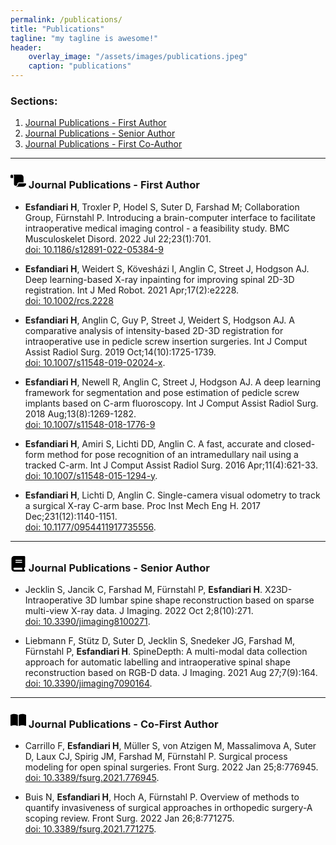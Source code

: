 ```yaml
---
permalink: /publications/
title: "Publications"
tagline: "my tagline is awesome!"
header:
    overlay_image: "/assets/images/publications.jpeg"
    caption: "publications"
---
```


### Sections:
1. [Journal Publications - First Author](#firstauthor)
2. [Journal Publications - Senior Author](#seniorauthor)
3. [Journal Publications - First Co-Author](#firstcoauthor)

--- 

### <svg xmlns="http://www.w3.org/2000/svg" viewBox="0 0 576 512" width="25" height="25"><!--! Font Awesome Pro 6.4.0 by @fontawesome - https://fontawesome.com License - https://fontawesome.com/license (Commercial License) Copyright 2023 Fonticons, Inc. --><path d="M0 80v48c0 17.7 14.3 32 32 32H48 96V80c0-26.5-21.5-48-48-48S0 53.5 0 80zM112 32c10 13.4 16 30 16 48V384c0 35.3 28.7 64 64 64s64-28.7 64-64v-5.3c0-32.4 26.3-58.7 58.7-58.7H480V128c0-53-43-96-96-96H112zM464 480c61.9 0 112-50.1 112-112c0-8.8-7.2-16-16-16H314.7c-14.7 0-26.7 11.9-26.7 26.7V384c0 53-43 96-96 96H368h96z"/></svg> Journal Publications - First Author <a name="firstauthor"></a>

* **Esfandiari H**, Troxler P, Hodel S, Suter D, Farshad M; Collaboration Group, Fürnstahl P. Introducing a brain-computer interface to facilitate intraoperative medical imaging control - a feasibility study. BMC Musculoskelet Disord. 2022 Jul 22;23(1):701.  
 [doi: 10.1186/s12891-022-05384-9](https://bmcmusculoskeletdisord.biomedcentral.com/articles/10.1186/s12891-022-05384-9)

* **Esfandiari H**, Weidert S, Kövesházi I, Anglin C, Street J, Hodgson AJ. Deep learning-based X-ray inpainting for improving spinal 2D-3D registration. Int J Med Robot. 2021 Apr;17(2):e2228.  
[doi: 10.1002/rcs.2228](https://onlinelibrary.wiley.com/doi/full/10.1002/rcs.2228)

* **Esfandiari H**, Anglin C, Guy P, Street J, Weidert S, Hodgson AJ. A comparative analysis of intensity-based 2D-3D registration for intraoperative use in pedicle screw insertion surgeries. Int J Comput Assist Radiol Surg. 2019 Oct;14(10):1725-1739.  
[doi: 10.1007/s11548-019-02024-x](https://link.springer.com/article/10.1007/s11548-019-02024-x).

* **Esfandiari H**, Newell R, Anglin C, Street J, Hodgson AJ. A deep learning framework for segmentation and pose estimation of pedicle screw implants based on C-arm fluoroscopy. Int J Comput Assist Radiol Surg. 2018 Aug;13(8):1269-1282.  
[doi: 10.1007/s11548-018-1776-9](https://link.springer.com/article/10.1007/s11548-018-1776-9)

* **Esfandiari H**, Amiri S, Lichti DD, Anglin C. A fast, accurate and closed-form method for pose recognition of an intramedullary nail using a tracked C-arm. Int J Comput Assist Radiol Surg. 2016 Apr;11(4):621-33.  
[doi: 10.1007/s11548-015-1294-y](https://link.springer.com/article/10.1007/s11548-015-1294-y).

* **Esfandiari H**, Lichti D, Anglin C. Single-camera visual odometry to track a surgical X-ray C-arm base. Proc Inst Mech Eng H. 2017 Dec;231(12):1140-1151.  
[doi: 10.1177/0954411917735556](https://journals.sagepub.com/doi/10.1177/0954411917735556). 

---

### <svg xmlns="http://www.w3.org/2000/svg" viewBox="0 0 448 512" width="25" height="25"><!--! Font Awesome Pro 6.4.0 by @fontawesome - https://fontawesome.com License - https://fontawesome.com/license (Commercial License) Copyright 2023 Fonticons, Inc. --><path d="M96 0C43 0 0 43 0 96V416c0 53 43 96 96 96H384h32c17.7 0 32-14.3 32-32s-14.3-32-32-32V384c17.7 0 32-14.3 32-32V32c0-17.7-14.3-32-32-32H384 96zm0 384H352v64H96c-17.7 0-32-14.3-32-32s14.3-32 32-32zm32-240c0-8.8 7.2-16 16-16H336c8.8 0 16 7.2 16 16s-7.2 16-16 16H144c-8.8 0-16-7.2-16-16zm16 48H336c8.8 0 16 7.2 16 16s-7.2 16-16 16H144c-8.8 0-16-7.2-16-16s7.2-16 16-16z"/></svg> Journal Publications - Senior Author <a name="seniorauthor"></a>

* Jecklin S, Jancik C, Farshad M, Fürnstahl P, **Esfandiari H**. X23D-Intraoperative 3D lumbar spine shape reconstruction based on sparse multi-view X-ray data. J Imaging. 2022 Oct 2;8(10):271.  
[doi: 10.3390/jimaging8100271](https://www.mdpi.com/2313-433X/8/10/271). 

* Liebmann F, Stütz D, Suter D, Jecklin S, Snedeker JG, Farshad M, Fürnstahl P, **Esfandiari H**. SpineDepth: A multi-modal data collection approach for automatic labelling and intraoperative spinal shape reconstruction based on RGB-D data. J Imaging. 2021 Aug 27;7(9):164.  
[doi: 10.3390/jimaging7090164](https://www.mdpi.com/2313-433X/7/9/164).

---

### <svg xmlns="http://www.w3.org/2000/svg" viewBox="0 0 576 512" width="25" height="25"><!--! Font Awesome Pro 6.4.0 by @fontawesome - https://fontawesome.com License - https://fontawesome.com/license (Commercial License) Copyright 2023 Fonticons, Inc. --><path d="M249.6 471.5c10.8 3.8 22.4-4.1 22.4-15.5V78.6c0-4.2-1.6-8.4-5-11C247.4 52 202.4 32 144 32C93.5 32 46.3 45.3 18.1 56.1C6.8 60.5 0 71.7 0 83.8V454.1c0 11.9 12.8 20.2 24.1 16.5C55.6 460.1 105.5 448 144 448c33.9 0 79 14 105.6 23.5zm76.8 0C353 462 398.1 448 432 448c38.5 0 88.4 12.1 119.9 22.6c11.3 3.8 24.1-4.6 24.1-16.5V83.8c0-12.1-6.8-23.3-18.1-27.6C529.7 45.3 482.5 32 432 32c-58.4 0-103.4 20-123 35.6c-3.3 2.6-5 6.8-5 11V456c0 11.4 11.7 19.3 22.4 15.5z"/></svg> Journal Publications - Co-First Author <a name=#firstcoauthor></a>

* Carrillo F, **Esfandiari H**, Müller S, von Atzigen M, Massalimova A, Suter D, Laux CJ, Spirig JM, Farshad M, Fürnstahl P. Surgical process modeling for open spinal surgeries. Front Surg. 2022 Jan 25;8:776945.  
[doi: 10.3389/fsurg.2021.776945](https://www.frontiersin.org/articles/10.3389/fsurg.2021.776945/full). 

* Buis N, **Esfandiari H**, Hoch A, Fürnstahl P. Overview of methods to quantify invasiveness of surgical approaches in orthopedic surgery-A scoping review. Front Surg. 2022 Jan 26;8:771275.  
[doi: 10.3389/fsurg.2021.771275](https://www.frontiersin.org/articles/10.3389/fsurg.2021.771275/full).